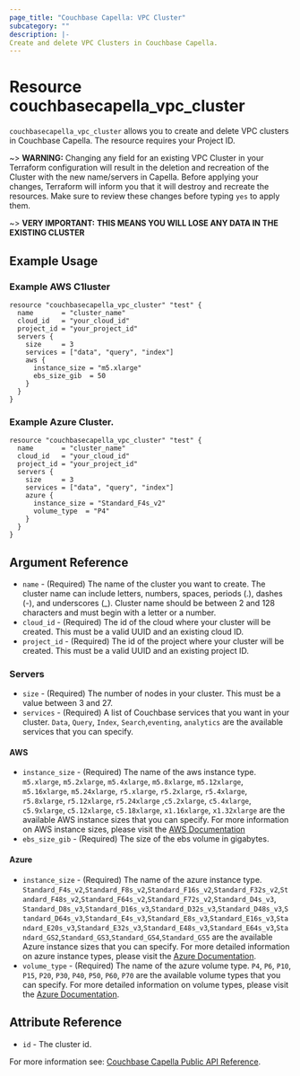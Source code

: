 ```yaml
---
page_title: "Couchbase Capella: VPC Cluster"
subcategory: ""
description: |-
Create and delete VPC Clusters in Couchbase Capella.
---
```


# Resource couchbasecapella_vpc_cluster

`couchbasecapella_vpc_cluster` allows you to create and delete VPC clusters in Couchbase Capella. The resource requires your Project ID.

~> **WARNING:** Changing any field for an existing VPC Cluster in your Terraform configuration will result in the deletion and recreation of the Cluster with the new name/servers in Capella. Before applying your changes, Terraform will inform you that it will destroy and recreate the resources. Make sure to review these changes before typing `yes` to apply them.

~> **VERY IMPORTANT:** **THIS MEANS YOU WILL LOSE ANY DATA IN THE EXISTING CLUSTER**

## Example Usage

### Example AWS C1luster

```hcl
resource "couchbasecapella_vpc_cluster" "test" {
  name       = "cluster_name"
  cloud_id   = "your_cloud_id"
  project_id = "your_project_id"
  servers {
    size     = 3
    services = ["data", "query", "index"]
    aws {
      instance_size = "m5.xlarge"
      ebs_size_gib  = 50
    }
  }
}
```

### Example Azure Cluster.

```hcl
resource "couchbasecapella_vpc_cluster" "test" {
  name       = "cluster_name"
  cloud_id   = "your_cloud_id"
  project_id = "your_project_id"
  servers {
    size     = 3
    services = ["data", "query", "index"]
    azure {
      instance_size = "Standard_F4s_v2"
      volume_type  = "P4"
    }
  }
}
```

## Argument Reference

- `name` - (Required) The name of the cluster you want to create. The cluster name can include letters, numbers, spaces, periods (.), dashes (-), and underscores (\_). Cluster name should be between 2 and 128 characters and must begin with a letter or a number.
- `cloud_id` - (Required) The id of the cloud where your cluster will be created. This must be a valid UUID and an existing cloud ID.
- `project_id` - (Required) The id of the project where your cluster will be created. This must be a valid UUID and an existing project ID.

### Servers

- `size` - (Required) The number of nodes in your cluster. This must be a value between 3 and 27.
- `services` - (Required) A list of Couchbase services that you want in your cluster. `Data`, `Query`, `Index`, `Search`,`eventing`, `analytics` are the available services that you can specify.

#### AWS

- `instance_size` - (Required) The name of the aws instance type. `m5.xlarge`, `m5.2xlarge`, `m5.4xlarge`, `m5.8xlarge`, `m5.12xlarge`, `m5.16xlarge`, `m5.24xlarge`, `r5.xlarge`, `r5.2xlarge`, `r5.4xlarge`, `r5.8xlarge`, `r5.12xlarge`, `r5.24xlarge` ,`c5.2xlarge`, `c5.4xlarge`, `c5.9xlarge`, `c5.12xlarge`, `c5.18xlarge`, `x1.16xlarge`, `x1.32xlarge` are the available AWS instance sizes that you can specify.
  For more information on AWS instance sizes, please visit the [AWS Documentation](https://aws.amazon.com/ec2/instance-types/)
- `ebs_size_gib` - (Required) The size of the ebs volume in gigabytes.

#### Azure

- `instance_size` - (Required) The name of the azure instance type.
  `Standard_F4s_v2`,`Standard_F8s_v2`,`Standard_F16s_v2`,`Standard_F32s_v2`,`Standard_F48s_v2`,`Standard_F64s_v2`,`Standard_F72s_v2`,`Standard_D4s_v3`, `Standard_D8s_v3`,`Standard_D16s_v3`,`Standard_D32s_v3`,`Standard_D48s_v3`,`Standard_D64s_v3`,`Standard_E4s_v3`,`Standard_E8s_v3`,`Standard_E16s_v3`,`Standard_E20s_v3`,`Standard_E32s_v3`,`Standard_E48s_v3`,`Standard_E64s_v3`,`Standard_GS2`,`Standard_GS3`,`Standard_GS4`,`Standard_GS5` are the available Azure instance sizes that you can specify.
  For more detailed information on azure instance types, please visit the [Azure Documentation](https://docs.microsoft.com/en-us/azure/virtual-machines/sizes).
- `volume_type` - (Required) The name of the azure volume type. `P4`, `P6`, `P10`, `P15`, `P20`, `P30`, `P40`, `P50`, `P60`, `P70` are the available volume types that you can specify.
  For more detailed information on volume types, please visit the [Azure Documentation](https://docs.microsoft.com/en-us/azure/virtual-machines/disks-types#premium-ssd-size).

## Attribute Reference

- `id` - The cluster id.

For more information see: [Couchbase Capella Public API Reference](https://docs.couchbase.com/cloud/reference/rest-endpoints-all.html#clusters).
